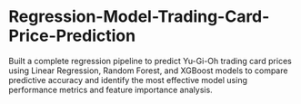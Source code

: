 # Regression-Model-Trading-Card-Price-Prediction
Built a complete regression pipeline to predict Yu-Gi-Oh trading card prices using Linear Regression, Random Forest, and XGBoost models to compare predictive accuracy and identify the most effective model using performance metrics and feature importance analysis.
